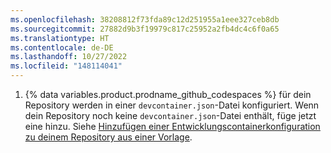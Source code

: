 ```yaml
---
ms.openlocfilehash: 38208812f73fda89c12d251955a1eee327ceb8db
ms.sourcegitcommit: 27882d9b3f19979c817c25952a2fb4dc4c6f0a65
ms.translationtype: HT
ms.contentlocale: de-DE
ms.lasthandoff: 10/27/2022
ms.locfileid: "148114041"
---
```

1. {% data variables.product.prodname_github_codespaces %} für dein Repository werden in einer `devcontainer.json`-Datei konfiguriert. Wenn dein Repository noch keine `devcontainer.json`-Datei enthält, füge jetzt eine hinzu. Siehe [Hinzufügen einer Entwicklungscontainerkonfiguration zu deinem Repository aus einer Vorlage](/free-pro-team@latest/codespaces/setting-up-your-project-for-codespaces/setting-up-your-project-for-codespaces).